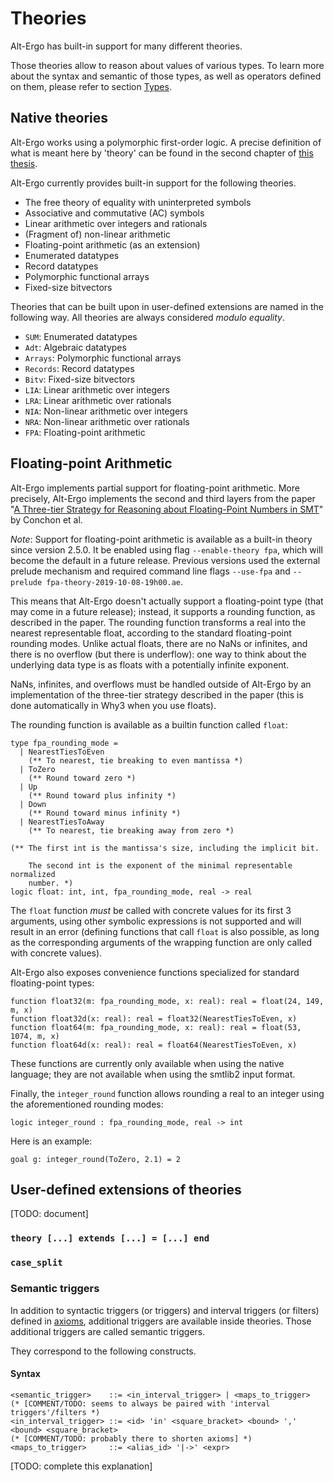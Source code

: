 
# Theories

Alt-Ergo has built-in support for many different theories.

Those theories allow to reason about values of various types. To learn more about the syntax and semantic of those types, as well as operators defined on them, please refer to section [Types](02_types/index).

## Native theories

Alt-Ergo works using a polymorphic first-order logic.
A precise definition of what is meant here by 'theory' can be found in the second chapter of [this thesis](https://tel.archives-ouvertes.fr/file/index/docid/842555/filename/VD2_IGUERNELALA_MOHAMED_10062013.pdf).

Alt-Ergo currently provides built-in support for the following theories.

* The free theory of equality with uninterpreted symbols
* Associative and commutative (AC) symbols
* Linear arithmetic over integers and rationals
* (Fragment of) non-linear arithmetic
* Floating-point arithmetic (as an extension)
* Enumerated datatypes
* Record datatypes
* Polymorphic functional arrays
* Fixed-size bitvectors

Theories that can be built upon in user-defined extensions are named in the following way.
All theories are always considered *modulo equality*.

* `SUM`: Enumerated datatypes
* `Adt`: Algebraic datatypes
* `Arrays`: Polymorphic functional arrays
* `Records`: Record datatypes
* `Bitv`: Fixed-size bitvectors
* `LIA`: Linear arithmetic over integers
* `LRA`: Linear arithmetic over rationals
* `NIA`: Non-linear arithmetic over integers
* `NRA`: Non-linear arithmetic over rationals
* `FPA`: Floating-point arithmetic


## Floating-point Arithmetic

Alt-Ergo implements partial support for floating-point arithmetic. More
precisely, Alt-Ergo implements the second and third layers from the paper "[A
Three-tier Strategy for Reasoning about Floating-Point Numbers in
SMT](https://inria.hal.science/hal-01522770)" by Conchon et al.

*Note*: Support for floating-point arithmetic is available as a built-in theory
since version 2.5.0. It be enabled using flag `--enable-theory fpa`, which will
become the default in a future release. Previous versions used the external
prelude mechanism and required command line flags `--use-fpa` and
`--prelude fpa-theory-2019-10-08-19h00.ae`.

This means that Alt-Ergo doesn't actually support a floating-point type (that
may come in a future release); instead, it supports a rounding function, as
described in the paper.  The rounding function transforms a real into the
nearest representable float, according to the standard floating-point rounding
modes. Unlike actual floats, there are no NaNs or infinites, and there is no
overflow (but there is underflow): one way to think about the underlying data
type is as floats with a potentially infinite exponent.

NaNs, infinites, and overflows must be handled outside of Alt-Ergo by an
implementation of the three-tier strategy described in the paper (this is done
automatically in Why3 when you use floats).

The rounding function is available as a builtin function called `float`:

```alt-ergo
type fpa_rounding_mode =
  | NearestTiesToEven
    (** To nearest, tie breaking to even mantissa *)
  | ToZero
    (** Round toward zero *)
  | Up
    (** Round toward plus infinity *)
  | Down
    (** Round toward minus infinity *)
  | NearestTiesToAway
    (** To nearest, tie breaking away from zero *)

(** The first int is the mantissa's size, including the implicit bit.

    The second int is the exponent of the minimal representable normalized
    number. *)
logic float: int, int, fpa_rounding_mode, real -> real
```

The `float` function *must* be called with concrete values for its first 3
arguments, using other symbolic expressions is not supported and will result in
an error (defining functions that call `float` is also possible, as long as the
corresponding arguments of the wrapping function are only called with concrete
values).

Alt-Ergo also exposes convenience functions specialized for standard
floating-point types:

```alt-ergo
function float32(m: fpa_rounding_mode, x: real): real = float(24, 149, m, x)
function float32d(x: real): real = float32(NearestTiesToEven, x)
function float64(m: fpa_rounding_mode, x: real): real = float(53, 1074, m, x)
function float64d(x: real): real = float64(NearestTiesToEven, x)
```

These functions are currently only available when using the native language;
they are not available when using the smtlib2 input format.

Finally, the `integer_round` function allows rounding a real to an integer
using the aforementioned rounding modes:

```alt-ergo
logic integer_round : fpa_rounding_mode, real -> int
```

Here is an example:

```alt-ergo
goal g: integer_round(ToZero, 2.1) = 2
```

## User-defined extensions of theories

[TODO: document]

### `theory [...] extends [...] = [...] end`

### `case_split`

### Semantic triggers

In addition to syntactic triggers (or triggers) and interval triggers (or filters) defined in [axioms](03_declaration_of_axioms.md), additional triggers are available inside theories.
Those additional triggers are called semantic triggers.

They correspond to the following constructs.

#### Syntax

```
<semantic_trigger>    ::= <in_interval_trigger> | <maps_to_trigger>
(* [COMMENT/TODO: seems to always be paired with 'interval triggers'/filters *)
<in_interval_trigger> ::= <id> 'in' <square_bracket> <bound> ',' <bound> <square_bracket>
(* [COMMENT/TODO: probably there to shorten axioms] *)
<maps_to_trigger>     ::= <alias_id> '|->' <expr>
```

[TODO: complete this explanation]
